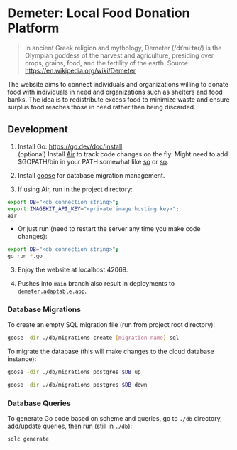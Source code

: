 # Demeter: Local Food Donation Platform

>In ancient Greek religion and mythology, Demeter (/dɪˈmiːtər/) is the Olympian goddess of the harvest and agriculture, presiding over crops, grains, food, and the fertility of the earth.
>Source: https://en.wikipedia.org/wiki/Demeter

The website aims to connect individuals and organizations willing to donate food with individuals in need and organizations such as shelters and food banks. The idea is to redistribute excess food to minimize waste and ensure surplus food reaches those in need rather than being discarded.

## Development

1. Install Go: https://go.dev/doc/install  
  (optional) Install [Air](https://github.com/cosmtrek/air?tab=readme-ov-file#installation) to track code changes on the fly. Might need to add $GOPATH/bin in your PATH somewhat like [so](https://stackoverflow.com/questions/70098792/go-install-do-i-need-to-manually-update-my-path) or [so](https://github.com/golang/go/issues/18583).

2. Install [goose](https://github.com/pressly/goose) for database migration management.

2. If using Air, run in the project directory:

  ```bash
  export DB="<db connection string>"; 
  export IMAGEKIT_API_KEY="<private image hosting key>"; 
  air
  ```

  - Or just run (need to restart the server any time you make code changes):

  ```bash
  export DB="<db connection string>"; 
  go run *.go
  ```

3. Enjoy the website at localhost:42069. 

4. Pushes into `main` branch also result in deployments to [`demeter.adaptable.app`](https://demeter.adaptable.app/).

### Database Migrations

To create an empty SQL migration file (run from project root directory):

```bash
goose -dir ./db/migrations create [migration-name] sql
```

To migrate the database (this will make changes to the cloud database instance):

```bash
goose -dir ./db/migrations postgres $DB up

goose -dir ./db/migrations postgres $DB down
```

### Database Queries

To generate Go code based on scheme and queries, go to `./db` directory, add/update queries, then run (still in `./db`):

```bash
sqlc generate
```

